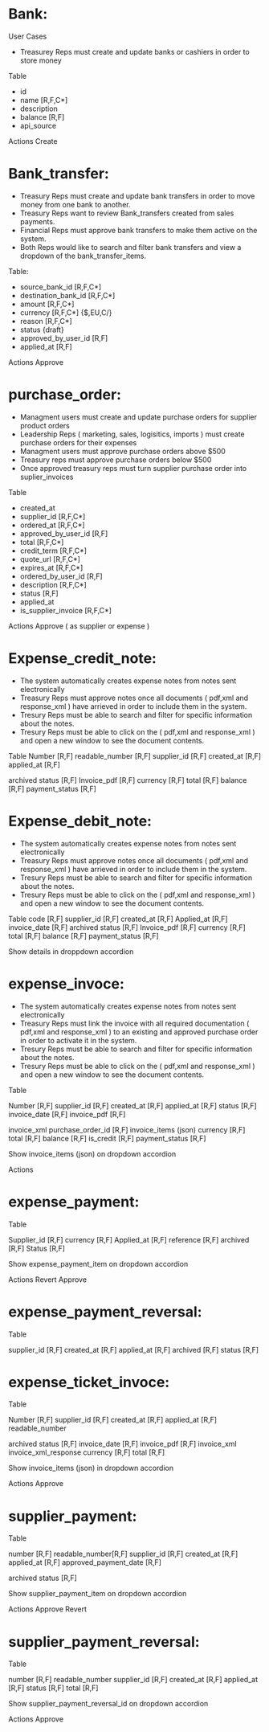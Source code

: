 # Bank:

User Cases

- Treasurey Reps must create and update banks or cashiers in order to store money

Table

- id
- name [R,F,C*]
- description
- balance [R,F]
- api_source

Actions
Create

# Bank_transfer:

- Treasury Reps must create and update bank transfers in order to move money from one bank to another.
- Treasury Reps want to review Bank_transfers created from sales payments.
- Financial Reps must approve bank transfers to make them active on the system.
- Both Reps would like to search and filter bank transfers and view a dropdown of the bank_transfer_items.

Table:

- source_bank_id [R,F,C*]
- destination_bank_id [R,F,C*]
- amount [R,F,C*]
- currency [R,F,C*] {\$,EU,C/}
- reason [R,F,C*]
- status {draft}
- approved_by_user_id [R,F]
- applied_at [R,F]

Actions
Approve

# purchase_order:

- Managment users must create and update purchase orders for supplier product orders
- Leadership Reps ( marketing, sales, logisitics, imports ) must create purchase orders for their expenses
- Managment users must approve purchase orders above \$500
- Treasury reps must approve purchase orders below \$500
- Once approved treasury reps must turn supplier purchase order into suplier_invoices

Table

- created_at
- supplier_id [R,F,C*]
- ordered_at [R,F,C*]
- approved_by_user_id [R,F]
- total [R,F,C*]
- credit_term [R,F,C*]
- quote_url [R,F,C*]
- expires_at [R,F,C*]
- ordered_by_user_id [R,F]
- description [R,F,C*]
- status [R,F]
- applied_at
- is_supplier_invoice [R,F,C*]

Actions
Approve ( as supplier or expense )

# Expense_credit_note:

- The system automatically creates expense notes from notes sent electronically
- Treasury Reps must approve notes once all documents ( pdf,xml and response_xml ) have arrieved in order to include them in the system.
- Tresury Reps must be able to search and filter for specific information about the notes.
- Tresury Reps must be able to click on the ( pdf,xml and response_xml ) and open a new window to see the document contents.

Table
Number [R,F]
readable_number [R,F]
supplier_id [R,F]
created_at [R,F]
applied_at [R,F]

archived
status [R,F]
Invoice_pdf [R,F]
currency [R,F]
total [R,F]
balance [R,F]
payment_status [R,F]

# Expense_debit_note:

- The system automatically creates expense notes from notes sent electronically
- Treasury Reps must approve notes once all documents ( pdf,xml and response_xml ) have arrieved in order to include them in the system.
- Tresury Reps must be able to search and filter for specific information about the notes.
- Tresury Reps must be able to click on the ( pdf,xml and response_xml ) and open a new window to see the document contents.

Table
code [R,F]
supplier_id [R,F]
created_at [R,F]
Applied_at [R,F]
invoice_date [R,F]
archived
status [R,F]
Invoice_pdf [R,F]
currency [R,F]
total [R,F]
balance [R,F]
payment_status [R,F]

Show details in droppdown accordion

# expense_invoce:

- The system automatically creates expense notes from notes sent electronically
- Treasury Reps must link the invoice with all required documentation ( pdf,xml and response_xml ) to an existing and approved purchase order in order to activate it in the system.
- Tresury Reps must be able to search and filter for specific information about the notes.
- Tresury Reps must be able to click on the ( pdf,xml and response_xml ) and open a new window to see the document contents.

Table

Number [R,F]
supplier_id [R,F]
created_at [R,F]
applied_at [R,F]
status [R,F]
invoice_date [R,F]
invoice_pdf [R,F]

invoice_xml
purchase_order_id [R,F]
invoice_items (json)
currency [R,F]
total [R,F]
balance [R,F]
is_credit [R,F]
payment_status [R,F]

Show invoice_items (json) on dropdown accordion

Actions

# expense_payment:

Table

Supplier_id [R,F]
currency [R,F]
Applied_at [R,F]
reference [R,F]
archived [R,F]
Status [R,F]

Show expense_payment_item on dropdown accordion

Actions
Revert
Approve

# expense_payment_reversal:

Table

supplier_id [R,F]
created_at [R,F]
applied_at [R,F]
archived [R,F]
status [R,F]

# expense_ticket_invoce:

Table

Number [R,F]
supplier_id [R,F]
created_at [R,F]
applied_at [R,F]
readable_number

archived
status [R,F]
invoice_date [R,F]
invoice_pdf [R,F]
invoice_xml
invoice_xml_response
currency [R,F]
total [R,F]

Show invoice_items (json) in dropdown accordion

Actions
Approve

# supplier_payment:

Table

number [R,F]
readable_number[R,F]
supplier_id [R,F]
created_at [R,F]
applied_at [R,F]
approved_payment_date [R,F]

archived
status [R,F]

Show supplier_payment_item on dropdown accordion

Actions
Approve
Revert

# supplier_payment_reversal:

Table

number [R,F]
readable_number
supplier_id [R,F]
created_at [R,F]
applied_at [R,F]
status [R,F]
total [R,F]

Show supplier_payment_reversal_id on dropdown accordion

Actions
Approve
